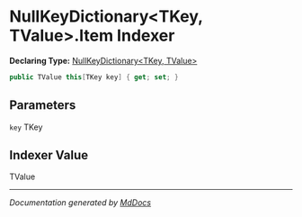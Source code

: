# NullKeyDictionary\<TKey, TValue\>.Item Indexer

**Declaring Type:** [NullKeyDictionary\<TKey, TValue\>](../Type.md)

```csharp
public TValue this[TKey key] { get; set; }
```

## Parameters

`key`  TKey

## Indexer Value

TValue

___

*Documentation generated by [MdDocs](https://github.com/ap0llo/mddocs)*
